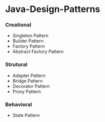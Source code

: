 # Java-Design-Patterns

### Creational

- Singleton Pattern
- Builder Pattern
- Factory Pattern
- Abstract Factory Pattern

### Strutural
- Adapter Pattern
- Bridge Pattern
- Decorator Pattern
- Proxy Pattern

### Behavioral
- State Pattern



